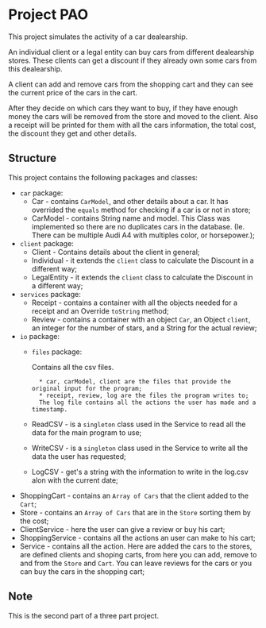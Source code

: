 # Project PAO

This project simulates the activity of a car dealearship.

An individual client or a legal entity can buy cars from different dealearship stores. These clients can get a discount if they already own some cars from this dealearship.

A client can add and remove cars from the shopping cart and they can see the current price of the cars in the cart.

After they decide on which cars they want to buy, if they have enough money the cars will be removed from the store and moved to the client. Also a receipt will be printed for them with all the cars information, the total cost, the discount they get and other details.

## Structure

This project contains the following packages and classes:
* `car` package:
    * Car - contains `CarModel`, and other details about a car. It has overrided the `equals` method for checking if a car is or not in store;
    * CarModel - contains String name and model. This Class was implemented so there are no duplicates cars in the database. (Ie. There can be multiple Audi A4 with multiples color, or horsepower.);
* `client` package:
    * Client - Contains details about the client in general;
    * Individual - it extends the `client` class to calculate the Discount in a different way;
    * LegalEntity - it extends the `client` class to calculate the Discount in a different way;
* `services` package:
    * Receipt - contains a container with all the objects needed for a receipt and an Override `toString` method;
    * Review - contains a container with an object `Car`, an Object `client`, an integer for the number of stars, and a String for the actual review;
* `io` package:
    * `files` package:
        
        Contains all the csv files.

            * car, carModel, client are the files that provide the original input for the program;
            * receipt, review, log are the files the program writes to;
            The log file contains all the actions the user has made and a timestamp.
    * ReadCSV - is a `singleton` class used in the Service to read all the data for the main program to use;
    * WriteCSV - is a `singleton` class used in the Service to write all the data the user has requested;
    * LogCSV - get's a string with the information to write in the log.csv alon with the current date;
* ShoppingCart - contains an `Array of Cars` that the client added to the `Cart`;
* Store - contains an `Array of Cars` that are in the `Store` sorting them by the cost;
* ClientService - here the user can give a review or buy his cart;
* ShoppingService - contains all the actions an user can make to his cart;
* Service - contains all the action. Here are added the cars to the stores, are defined clients and shoping carts, from here you can add, remove to and from the `Store` and `Cart`. You can leave reviews for the cars or you can buy the cars in the shopping cart;

## Note

This is the second part of a three part project.

